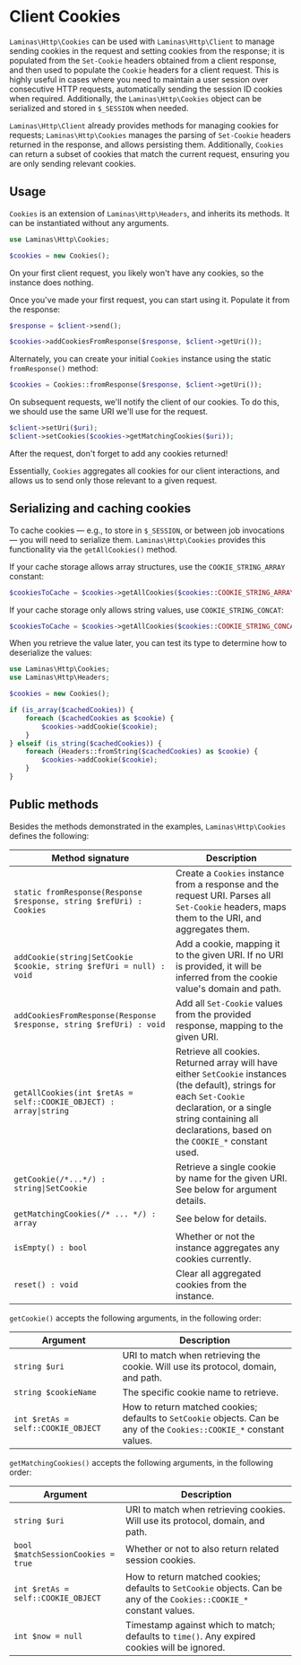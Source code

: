 # Client Cookies

`Laminas\Http\Cookies` can be used with `Laminas\Http\Client` to manage sending
cookies in the request and setting cookies from the response; it is populated
from the `Set-Cookie` headers obtained from a client response, and then used to
populate the `Cookie` headers for a client request. This is highly useful in
cases where you need to maintain a user session over consecutive HTTP requests,
automatically sending the session ID cookies when required. Additionally, the
`Laminas\Http\Cookies` object can be serialized and stored in `$_SESSION` when
needed.

`Laminas\Http\Client` already provides methods for managing cookies for requests;
`Laminas\Http\Cookies` manages the parsing of `Set-Cookie` headers returned in the
response, and allows persisting them. Additionally, `Cookies` can return a
subset of cookies that match the current request, ensuring you are only sending
relevant cookies.

## Usage

`Cookies` is an extension of `Laminas\Http\Headers`, and inherits its methods. It
can be instantiated without any arguments.

```php
use Laminas\Http\Cookies;

$cookies = new Cookies();
```

On your first client request, you likely won't have any cookies, so the
instance does nothing.

Once you've made your first request, you can start using it. Populate it from
the response:

```php
$response = $client->send();

$cookies->addCookiesFromResponse($response, $client->getUri());
```

Alternately, you can create your initial `Cookies` instance using the static `fromResponse()` method:

```php
$cookies = Cookies::fromResponse($response, $client->getUri());
```

On subsequent requests, we'll notify the client of our cookies. To do this, we
should use the same URI we'll use for the request.

```php
$client->setUri($uri);
$client->setCookies($cookies->getMatchingCookies($uri));
```

After the request, don't forget to add any cookies returned!

Essentially, `Cookies` aggregates all cookies for our client interactions, and
allows us to send only those relevant to a given request.

## Serializing and caching cookies

To cache cookies &mdash; e.g., to store in `$_SESSION`, or between job
invocations &mdash; you will need to serialize them. `Laminas\Http\Cookies`
provides this functionality via the `getAllCookies()` method.

If your cache storage allows array structures, use the `COOKIE_STRING_ARRAY` constant:

```php
$cookiesToCache = $cookies->getAllCookies($cookies::COOKIE_STRING_ARRAY);
```

If your cache storage only allows string values, use `COOKIE_STRING_CONCAT`:

```php
$cookiesToCache = $cookies->getAllCookies($cookies::COOKIE_STRING_CONCAT);
```

When you retrieve the value later, you can test its type to determine how to
deserialize the values:

```php
use Laminas\Http\Cookies;
use Laminas\Http\Headers;

$cookies = new Cookies();

if (is_array($cachedCookies)) {
    foreach ($cachedCookies as $cookie) {
        $cookies->addCookie($cookie);
    }
} elseif (is_string($cachedCookies)) {
    foreach (Headers::fromString($cachedCookies) as $cookie) {
        $cookies->addCookie($cookie);
    }
}
```

## Public methods

Besides the methods demonstrated in the examples, `Laminas\Http\Cookies` defines the following:

Method signature                                                    | Description
------------------------------------------------------------------- | -----------
`static fromResponse(Response $response, string $refUri) : Cookies` | Create a `Cookies` instance from a response and the request URI. Parses all `Set-Cookie` headers, maps them to the URI, and aggregates them.
`addCookie(string\|SetCookie $cookie, string $refUri = null) : void` | Add a cookie, mapping it to the given URI. If no URI is provided, it will be inferred from the cookie value's domain and path.
`addCookiesFromResponse(Response $response, string $refUri) : void` | Add all `Set-Cookie` values from the provided response, mapping to the given URI.
`getAllCookies(int $retAs = self::COOKIE_OBJECT) : array\|string`    | Retrieve all cookies. Returned array will have either `SetCookie` instances (the default), strings for each `Set-Cookie` declaration, or a single string containing all declarations, based on the `COOKIE_*` constant used.
`getCookie(/*...*/) : string\|SetCookie`                           | Retrieve a single cookie by name for the given URI. See below for argument details.
`getMatchingCookies(/* ... */) : array`                             | See below for details.
`isEmpty() : bool`                                                  | Whether or not the instance aggregates any cookies currently.
`reset() : void`                                                    | Clear all aggregated cookies from the instance.

`getCookie()` accepts the following arguments, in the following order:

Argument                           | Description
---------------------------------- | -----------
`string $uri`                      | URI to match when retrieving the cookie. Will use its protocol, domain, and path.
`string $cookieName`               | The specific cookie name to retrieve.
`int $retAs = self::COOKIE_OBJECT` | How to return matched cookies; defaults to `SetCookie` objects. Can be any of the `Cookies::COOKIE_*` constant values.

`getMatchingCookies()` accepts the following arguments, in the following order:

Argument                           | Description
---------------------------------- | -----------
`string $uri`                      | URI to match when retrieving cookies. Will use its protocol, domain, and path.
`bool $matchSessionCookies = true` | Whether or not to also return related session cookies.
`int $retAs = self::COOKIE_OBJECT` | How to return matched cookies; defaults to `SetCookie` objects. Can be any of the `Cookies::COOKIE_*` constant values.
`int $now = null`                  | Timestamp against which to match; defaults to `time()`. Any expired cookies will be ignored.
